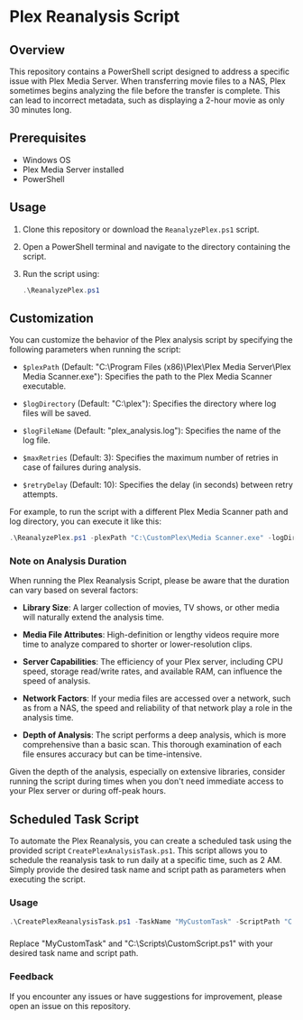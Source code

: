  # Plex Reanalysis Script

## Overview
This repository contains a PowerShell script designed to address a specific issue with Plex Media Server. When transferring movie files to a NAS, Plex sometimes begins analyzing the file before the transfer is complete. This can lead to incorrect metadata, such as displaying a 2-hour movie as only 30 minutes long.

## Prerequisites
- Windows OS
- Plex Media Server installed
- PowerShell

## Usage
1. Clone this repository or download the `ReanalyzePlex.ps1` script.
2. Open a PowerShell terminal and navigate to the directory containing the script.
3. Run the script using:

   ```powershell
   .\ReanalyzePlex.ps1


## Customization

You can customize the behavior of the Plex analysis script by specifying the following parameters when running the script:

- `$plexPath` (Default: "C:\Program Files (x86)\Plex\Plex Media Server\Plex Media Scanner.exe"): Specifies the path to the Plex Media Scanner executable.

- `$logDirectory` (Default: "C:\plex"): Specifies the directory where log files will be saved.

- `$logFileName` (Default: "plex_analysis.log"): Specifies the name of the log file.

- `$maxRetries` (Default: 3): Specifies the maximum number of retries in case of failures during analysis.

- `$retryDelay` (Default: 10): Specifies the delay (in seconds) between retry attempts.

For example, to run the script with a different Plex Media Scanner path and log directory, you can execute it like this:

```powershell
.\ReanalyzePlex.ps1 -plexPath "C:\CustomPlex\Media Scanner.exe" -logDirectory "D:\CustomLogs"
```

### Note on Analysis Duration
When running the Plex Reanalysis Script, please be aware that the duration can vary based on several factors:

- **Library Size**: A larger collection of movies, TV shows, or other media will naturally extend the analysis time.

- **Media File Attributes**: High-definition or lengthy videos require more time to analyze compared to shorter or lower-resolution clips.

- **Server Capabilities**: The efficiency of your Plex server, including CPU speed, storage read/write rates, and available RAM, can influence the speed of analysis.

- **Network Factors**: If your media files are accessed over a network, such as from a NAS, the speed and reliability of that network play a role in the analysis time.

- **Depth of Analysis**: The script performs a deep analysis, which is more comprehensive than a basic scan. This thorough examination of each file ensures accuracy but can be time-intensive.

Given the depth of the analysis, especially on extensive libraries, consider running the script during times when you don't need immediate access to your Plex server or during off-peak hours.

## Scheduled Task Script
To automate the Plex Reanalysis, you can create a scheduled task using the provided script `CreatePlexAnalysisTask.ps1`. This script allows you to schedule the reanalysis task to run daily at a specific time, such as 2 AM. Simply provide the desired task name and script path as parameters when executing the script.

### Usage
```powershell
.\CreatePlexReanalysisTask.ps1 -TaskName "MyCustomTask" -ScriptPath "C:\Scripts\CustomScript.ps1
```

###

Replace "MyCustomTask" and "C:\Scripts\CustomScript.ps1" with your desired task name and script path.

### Feedback
If you encounter any issues or have suggestions for improvement, please open an issue on this repository.
